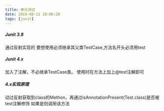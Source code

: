 ```yaml
---
title: 单元测试
date: 2019-08-11 10:06:28
tags: [junit]
---
```

##### Junit 3.8
通过反射实现的
要想使用必须继承其父类TestCase,方法名开头必须用test
<!--more-->

##### Junit 4.x
加入了注解，不必继承TestCase类。
使用时在方法上加上@test注解即可

##### 4.x实现原理
动过反射获取到class的Methon，再通过isAnnotationPresent(Test.class)是否被test注解修饰
如果是则调用该方法

